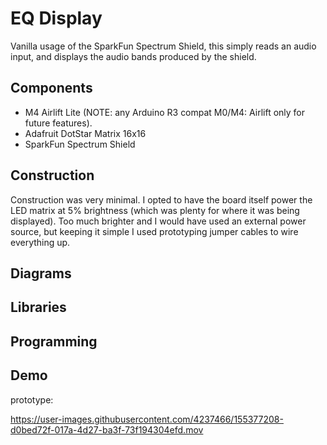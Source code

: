 # EQ Display
Vanilla usage of the SparkFun Spectrum Shield, this simply reads an audio
input, and displays the audio bands produced by the shield.

## Components
* M4 Airlift Lite (NOTE: any Arduino R3 compat M0/M4: Airlift only for future
  features).
* Adafruit DotStar Matrix 16x16
* SparkFun Spectrum Shield

## Construction
Construction was very minimal. I opted to have the board itself power the LED
matrix at 5% brightness (which was plenty for where it was being displayed).
Too much brighter and I would have used an external power source, but keeping
it simple I used prototyping jumper cables to wire everything up.

## Diagrams

## Libraries

## Programming

## Demo

prototype:

https://user-images.githubusercontent.com/4237466/155377208-d0bed72f-017a-4d27-ba3f-73f194304efd.mov

